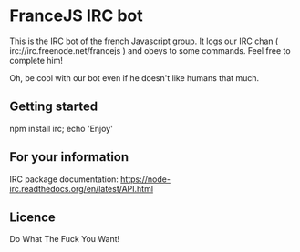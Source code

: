 FranceJS IRC bot
============
This is the IRC bot of the french Javascript group. It logs our IRC chan ( irc://irc.freenode.net/francejs )
and obeys to some commands. Feel free to complete him!

Oh, be cool with our bot even if he doesn't like humans that much.


Getting started
------------
npm install irc; echo 'Enjoy'

For your information
------------
IRC package documentation: https://node-irc.readthedocs.org/en/latest/API.html

Licence
------------
Do What The Fuck You Want!
